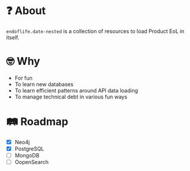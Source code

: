 # :question: About

`endoflife.date-nested` is a collection of resources to load Product EoL in itself.

# 🤓 Why

- For fun
- To learn new databases
- To learn efficient patterns around API data loading
- To manage technical debt in various fun ways

# 🛤️ Roadmap

- [x] Neo4j
- [x] PostgreSQL
- [ ] MongoDB
- [ ] OopenSearch
